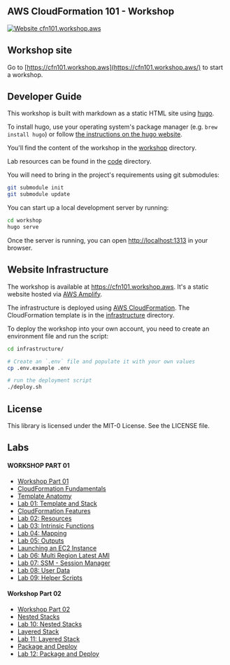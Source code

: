 ## AWS CloudFormation 101 - Workshop

[![Website cfn101.workshop.aws](https://img.shields.io/website-up-down-green-red/http/cfn101.workshop.aws.svg)](https://cfn101.workshop.aws/)

## Workshop site

Go to [https://cfn101.workshop.aws](https://cfn101.workshop.aws/) to start a workshop.

## Developer Guide

This workshop is built with markdown as a static HTML site using [hugo](http://gohugo.io).

To install hugo, use your operating system's package manager (e.g. `brew install hugo`) or follow [the instructions on the hugo website](https://gohugo.io/getting-started/installing).

You'll find the content of the workshop in the [workshop](./workshop) directory.

Lab resources can be found in the [code](code) directory.

You will need to bring in the project's requirements using git submodules:

```bash
git submodule init
git submodule update
```

You can start up a local development server by running:

```bash
cd workshop
hugo serve
```

Once the server is running, you can open <http://localhost:1313> in your browser.

## Website Infrastructure

The workshop is available at https://cfn101.workshop.aws. It's a static website
hosted via [AWS Amplify](https://aws.amazon.com/amplify/).

The infrastructure is deployed using [AWS CloudFormation](https://aws.amazon.com/cloudformation/). The CloudFormation template is in the [infrastructure](./infrastructure) directory.

To deploy the workshop into your own account, you need to create an environment file and run the script:

```bash
cd infrastructure/

# Create an `.env` file and populate it with your own values
cp .env.example .env

# run the deployment script
./deploy.sh
```

## License

This library is licensed under the MIT-0 License. See the LICENSE file.


## Labs 

#### WORKSHOP PART 01
- [Workshop Part 01](/workshop/content/30-workshop-part-01/_index.md)
- [CloudFormation Fundamentals](/workshop/content/30-workshop-part-01/10-cloudformation-fundamentals/_index.html)
- [Template Anatomy](/workshop/content/30-workshop-part-01/10-cloudformation-fundamentals/100-template-anatomy/_index.md)
- [Lab 01: Template and Stack](/workshop/content/30-workshop-part-01/10-cloudformation-fundamentals/200-lab-01-stack/_index.md)
- [CloudFormation Features](/workshop/content/30-workshop-part-01/20-cloudformation-features/_index.md)
- [Lab 02: Resources](/workshop/content/30-workshop-part-01/20-cloudformation-features/100-lab-02-resources/_index.md)
- [Lab 03: Intrinsic Functions](/workshop/content/30-workshop-part-01/20-cloudformation-features/200-lab-03-functions/_index.md)
- [Lab 04: Mapping](/workshop/content/30-workshop-part-01/20-cloudformation-features/300-lab-04-mappings/_index.md)
- [Lab 05: Outputs](/workshop/content/30-workshop-part-01/20-cloudformation-features/400-lab-05-outputs/_index.md)
- [Launching an EC2 Instance](/workshop/content/30-workshop-part-01/30-launching-ec2/_index.md)
- [Lab 06: Multi Region Latest AMI](/workshop/content/30-workshop-part-01/30-launching-ec2/100-lab-06-ami/_index.md)
- [Lab 07: SSM - Session Manager](/workshop/content/30-workshop-part-01/30-launching-ec2/200-lab-07-session-manager/_index.md)
- [Lab 08: User Data](/workshop/content/30-workshop-part-01/30-launching-ec2/300-lab-08-user-data/_index.md)
- [Lab 09: Helper Scripts](/workshop/content/30-workshop-part-01/30-launching-ec2/400-lab-09-helper-scripts/_index.md)

#### Workshop Part 02
- [Workshop Part 02](/workshop/content/40-workshop-part-02/_index.md)
- [Nested Stacks](/workshop/content/40-workshop-part-02/10-nested-stacks/100-lab-10-nested-stacks/_index.md)
- [Lab 10: Nested Stacks](/workshop/content/40-workshop-part-02/10-nested-stacks/_index.md)
- [Layered Stack](/workshop/content/40-workshop-part-02/20-layered-stack/_index.md)
- [Lab 11: Layered Stack](/workshop/content/40-workshop-part-02/20-layered-stack/100-lab-11-layered-stack/_index.md)
- [Package and Deploy](/workshop/content/40-workshop-part-02/30-package-and-deploy/_index.md)
- [Lab 12: Package and Deploy](/workshop/content/40-workshop-part-02/../50-next-steps/_index.md)